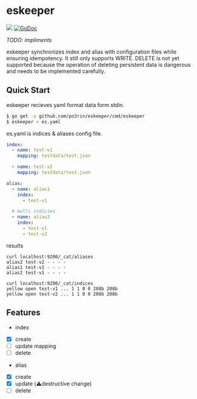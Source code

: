 # eskeeper

<img src="https://img.shields.io/badge/go-v1.15-blue.svg"/> [![GoDoc](https://godoc.org/github.com/po3rin/eskeeper?status.svg)](https://godoc.org/github.com/po3rin/eskeeper)

*TODO: impliments*

eskeeper synchronizes index and alias with configuration files while ensuring idempotency. It still only supports WRITE. DELETE is not yet supported because the operation of deleting persistent data is dangerous and needs to be implemented carefully. 

## Quick Start

eskeeper recieves yaml format data form stdin.

```bash
$ go get -u github.com/po3rin/eskeeper/cmd/eskeeper
$ eskeeper < es.yaml
```

es.yaml is indices & aliases config file.

```yaml
index:
  - name: test-v1
    mapping: testdata/test.json

  - name: test-v2
    mapping: testdata/test.json

alias:
  - name: alias1
    index:
      - test-v1

  # multi indicies
  - name: alias2
    index:
      - test-v1
      - test-v2
```

results

```bach
curl localhost:9200/_cat/aliases
alias2 test-v2 - - - -
alias1 test-v1 - - - -
alias2 test-v1 - - - -

curl localhost:9200/_cat/indices
yellow open test-v1 ... 1 1 0 0 208b 208b
yellow open test-v2 ... 1 1 0 0 208b 208b
```

## Features

* index
- [x] create
- [ ] update mapping
- [ ] delete

* alias
- [x] create
- [x] update (⚠️destructive change)
- [ ] delete

